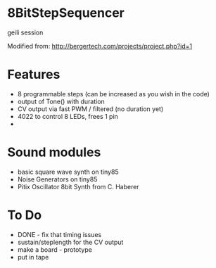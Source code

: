 # 8BitStepSequencer
geili session

Modified from:
http://bergertech.com/projects/project.php?id=1

# Features
* 8 programmable steps (can be increased as you wish in the code)
* output of Tone() with duration
* CV output via fast PWM / filtered (no duration yet)
* 4022 to control 8 LEDs, frees 1 pin
* 

# Sound modules
* basic square wave synth on tiny85
* Noise Generators on tiny85
* Pitix Oscillator 8bit Synth from C. Haberer

# To Do
* DONE - fix that timing issues
* sustain/steplength for the CV output
* make a board - prototype
* put in tape
